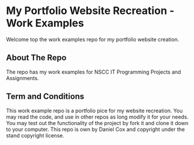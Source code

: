 # My Portfolio Website Recreation - Work Examples

Welcome top the work examples repo for my portfolio website creation.

## About The Repo
The repo has my work examples for NSCC IT Programming Projects and Assignments. 

## Term and Conditions
This work example repo is a portfolio pice for my website recreation. You may read the code, and use in other repos as long modify it for your needs. You may test out the functionality of the project by fork it and clone it down to your computer. This repo is own by Daniel Cox and copyright under the stand copyright license.
